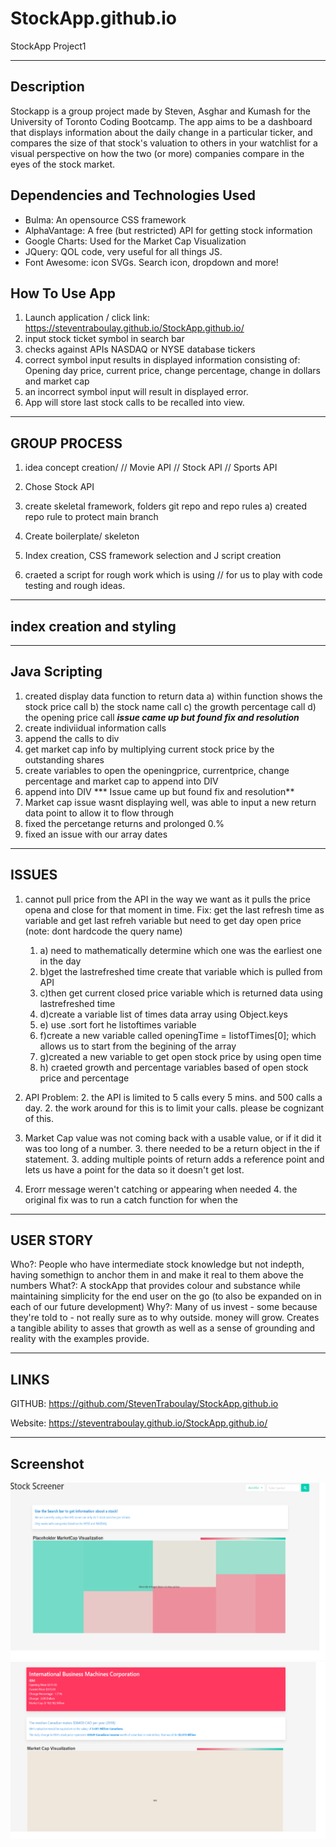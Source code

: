# StockApp.github.io
StockApp Project1

-------------
## Description

Stockapp is a group project made by Steven, Asghar and Kumash for the University of Toronto Coding Bootcamp. The app aims to be a dashboard that displays information about the daily change in a particular ticker, and compares the size of that stock's valuation to others in your watchlist for a visual perspective on how the two (or more) companies compare in the eyes of the stock market.


## Dependencies and Technologies Used

- Bulma: An opensource CSS framework
- AlphaVantage: A free (but restricted) API for getting stock information
- Google Charts: Used for the Market Cap Visualization
- JQuery: QOL code, very useful for all things JS.
- Font Awesome: icon SVGs. Search icon, dropdown and more!

How To Use App
-------------

1) Launch application /  click link: https://steventraboulay.github.io/StockApp.github.io/
2) input stock ticket symbol in search bar
3) checks against APIs NASDAQ or NYSE database tickers
4) correct symbol input results in displayed information consisting of: Opening day price, current price, change percentage, change in dollars and market cap
5) an incorrect symbol input will result in displayed error.
6) App will store last stock calls to be recalled into view. 

------------
GROUP PROCESS
-------------
1) idea concept creation/
    // Movie API
    // Stock API
    // Sports API

2) Chose Stock API

3) create skeletal framework, folders git repo and repo rules
    a) created repo rule to protect main branch
4) Create boilerplate/ skeleton
5) Index creation, CSS framework selection and J script creation
6) craeted a script for rough work which is using // for us to play with code testing and rough ideas. 


------------------------
index creation and styling
-------------------------


-------------
Java Scripting
-------------
1) created display data function to return data
    a) within function shows the stock price call
    b) the stock name call
    c) the growth percentage call
    d) the opening price call
    ***issue came up but found fix and resolution***
2) create indiviidual information calls
3) append the calls to div
4) get market cap info  by multiplying current stock price by the outstanding shares
5) create variables to open the openingprice, currentprice, change percentage and market cap to append into DIV
6) append into DIV
*** Issue came up but found fix and resolution**
7) Market cap issue wasnt displaying well, was able to input a new return data point to allow it to flow through
8) fixed the percetange returns and prolonged 0.%
9) fixed an issue with our array dates 





-------------
ISSUES
-------------

1) cannot pull price from the API in the way we want as it pulls the price opena and close for that moment in time.
Fix: get the last refresh time as variable and get last refreh variable but need to get day open price
(note: dont hardcode the query name)
    1. a) need to mathematically determine which one was the earliest one in the day
    1. b)get the lastrefreshed time create that variable which is pulled from API
    1. c)then get current closed price variable which is returned data using lastrefreshed time
    1. d)create a variable list of times data array using Object.keys
    1. e) use .sort fort he listoftimes variable
    1. f)create a new variable called openingTime = listofTimes[0]; which allows us to start from the begining of the array 
    1. g)created a new variable to get open stock price by using open time
    1. h) craeted growth and percentage variables based of open stock price and percentage
2) API Problem:
    2.  the API is limited to 5 calls every 5 mins. and 500 calls a day.
    2.  the work around for this is to limit your calls. please be cognizant of this. 

3) Market Cap value was not coming back with a usable value, or if it did it was too long of a number.
    3.  there needed to be a return object in the if statement. 
    3.  adding multiple points of return adds a reference point and lets us have a point for the data so it doesn't get lost. 

4)  Erorr message weren't catching or appearing when needed
    4. the original fix was to run a catch function for when the 

-------
USER STORY
-------
Who?: People who have intermediate stock knowledge but not indepth, having somethign to anchor them in and make it real to them above the numbers
What?: A stockApp that provides colour and substance while maintaining simplicity for the end user on the go (to also be expanded on in each of our future development)
Why?: Many of us invest - some because they're told to - not really sure as to why outside. money will grow.  Creates a tangible ability to asses that growth as well as a sense of grounding and reality with the examples provide.


----------
LINKS
----------
GITHUB: https://github.com/StevenTraboulay/StockApp.github.io

Website: https://steventraboulay.github.io/StockApp.github.io/

-------------
Screenshot
-------------

![Alt text](/assets/img/presearch.png "Screenshot 1")
![Alt text](/assets/img/stocksearch.png "Screenshot 2")